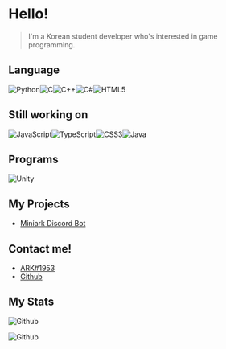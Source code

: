# Hello!
> I'm a Korean student developer who's interested in game programming.

## Language
<img alt="Python" src="https://img.shields.io/badge/python%20-%2314354C.svg?&style=for-the-badge&logo=python&logoColor=white"/><img alt="C" src="https://img.shields.io/badge/c%20-%2300599C.svg?&style=for-the-badge&logo=c&logoColor=white"/><img alt="C++" src="https://img.shields.io/badge/c++%20-%2300599C.svg?&style=for-the-badge&logo=c%2B%2B&ogoColor=white"/><img alt="C#" src="https://img.shields.io/badge/c%23%20-%23239120.svg?&style=for-the-badge&logo=c-sharp&logoColor=white"/><img alt="HTML5" src="https://img.shields.io/badge/html5%20-%23E34F26.svg?&style=for-the-badge&logo=html5&logoColor=white"/>

## Still working on
<img alt="JavaScript" src="https://img.shields.io/badge/javascript%20-%23323330.svg?&style=for-the-badge&logo=javascript&logoColor=%23F7DF1E"/><img alt="TypeScript" src="https://img.shields.io/badge/typescript%20-%23007ACC.svg?&style=for-the-badge&logo=typescript&logoColor=white"/><img alt="CSS3" src="https://img.shields.io/badge/css3%20-%231572B6.svg?&style=for-the-badge&logo=css3&logoColor=white"/><img alt="Java" src="https://img.shields.io/badge/java-%23ED8B00.svg?&style=for-the-badge&logo=java&logoColor=white"/>

## Programs
<img alt="Unity" src="https://img.shields.io/badge/unity%20-%23000000.svg?&style=for-the-badge&logo=unity&logoColor=white">

## My Projects
- [Miniark Discord Bot](https://discord.com/api/oauth2/authorize?client_id=774280026958331905&permissions=1610477014&scope=bot)

## Contact me!
- [ARK#1953](https://discord.com/users/532573864958623756)
- [Github](https://github.com/UniqueDevStorm)

## My Stats
![Github](https://github-readme-stats.vercel.app/api?username=wasans123&show_icons=true&theme=radical&include_all_commits=true&count_private=true)

![Github](https://github-readme-stats.vercel.app/api/top-langs/?username=wasans123&show_icons=true&theme=radical&include_all_commits=true&count_private=true)